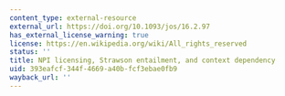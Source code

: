 ```yaml
---
content_type: external-resource
external_url: https://doi.org/10.1093/jos/16.2.97
has_external_license_warning: true
license: https://en.wikipedia.org/wiki/All_rights_reserved
status: ''
title: NPI licensing, Strawson entailment, and context dependency
uid: 393eafcf-344f-4669-a40b-fcf3ebae0fb9
wayback_url: ''
---
```

